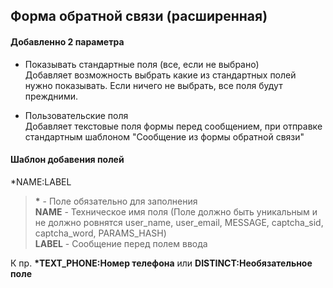 ## Форма обратной связи (расширенная) ##

#### Добавленно 2 параметра ####
- Показывать стандартные поля (все, если не выбрано)  
Добавляет возможность выбрать какие из стандартных полей нужно показывать. Если ничего не выбрать, все поля будут преждними.  

- Пользовательские поля  
Добавляет текстовые поля формы перед сообщением, при отправке стандартным шаблоном "Сообщение из формы обратной связи"  

#### Шаблон добавения полей ####
\*NAME:LABEL

> __\*__ - Поле обязательно для заполнения  
> __NAME__ - Техническое имя поля (Поле должно быть уникальным и не должно ровнятся user_name, user_email, MESSAGE, captcha_sid, captcha_word, PARAMS_HASH)  
> __LABEL__ - Сообщение перед полем ввода  

К пр. __\*TEXT_PHONE:Номер телефона__ или __DISTINCT:Необязательное поле__  
